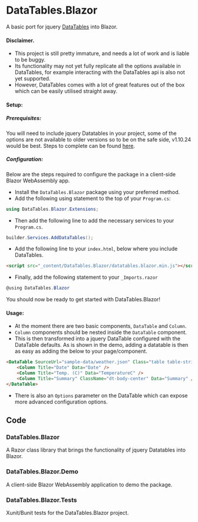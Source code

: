 # DataTables.Blazor
A basic port for jquery [DataTables](https://datatables.net/) into Blazor.

#### Disclaimer.
* This project is still pretty immature, and needs a lot of work and is liable to be buggy.
* Its functionality may not yet fully replicate all the options available in DataTables, for example interacting with the DataTables api is also not yet supported.
* However, DataTables comes with a lot of great features out of the box which can be easily utilised straight away.

#### Setup:
##### Prerequisites:
You will need to include jquery Datatables in your project, some of the options are not available to older versions so to be on the safe side, v1.10.24 would be best.
Steps to complete can be found [here](https://datatables.net/manual/installation).

##### Configuration:
Below are the steps required to configure the package in a client-side Blazor WebAssembly app.

* Install the `DataTables.Blazor` package using your preferred method.
* Add the following using statement to the top of your `Program.cs`:
```csharp
using DataTables.Blazor.Extensions;
```
* Then add the following line to add the necessary services to your `Program.cs`.
```csharp
builder.Services.AddDataTables();
```
* Add the following line to your `index.html`, below where you include DataTables.
```html
<script src="_content/DataTables.Blazor/datatables.blazor.min.js"></script>
```
* Finally, add the following statement to your `_Imports.razor`
```csharp
@using DataTables.Blazor
```
You should now be ready to get started with DataTables.Blazor!

#### Usage:
* At the moment there are two basic components, `DataTable` and `Column`.
* `Column` components should be nested inside the `DataTable` component.
* This is then transformed into a jquery DataTable configured with the DataTable defaults.
As is shown in the demo, adding a datatable is then as easy as adding the below to your page/component.
```html
<DataTable SourceUrl="sample-data/weather.json" Class="table table-striped table-bordered w-100">
    <Column Title="Date" Data="Date" />
    <Column Title="Temp. (C)" Data="TemperatureC" />
    <Column Title="Summary" ClassName="dt-body-center" Data="Summary" />
</DataTable>
```
* There is also an `Options` parameter on the DataTable which can expose more advanced configuration options.

## Code

### DataTables.Blazor
A Razor class library that brings the functionality of jquery Datatables into Blazor.

### DataTables.Blazor.Demo
A client-side Blazor WebAssembly application to demo the package.

### DataTables.Blazor.Tests
Xunit/Bunit tests for the DataTables.Blazor project.